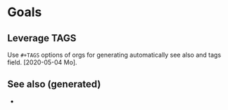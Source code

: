 # Goals

## Leverage TAGS

Use `#+TAGS` options of orgs for generating automatically see also and
tags field. \[2020-05-04 Mo\].

## See also (generated)

  -
